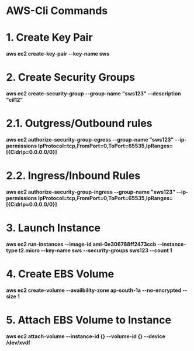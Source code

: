 # AWS-Cli Commands
<h1> 1. Create Key Pair </h1>
<b>aws ec2 create-key-pair --key-name sws</b>
<h1> 2. Create Security Groups </h1>
<b>aws ec2 create-security-group --group-name "sws123"  --description "cil12"    </b>
<h1> 2.1. Outgress/Outbound rules  </h1>
<b>aws ec2 authorize-security-group-egress --group-name "sws123" --ip-permissions IpProtocol=tcp,FromPort=0,ToPort=65535,IpRanges=[{CidrIp=0.0.0.0/0}]   </b>
<h1> 2.2. Ingress/Inbound Rules  </h1>
<b>aws ec2 authorize-security-group-ingress --group-name "sws123" --ip-permissions IpProtocol=tcp,FromPort=0,ToPort=65535,IpRanges=[{CidrIp=0.0.0.0/0}]  </b>
<h1> 3. Launch Instance </h1>
<b>aws ec2 run-instances --image-id ami-0e306788ff2473ccb --instance-type t2.micro --key-name sws --security-groups sws123 --count 1 <b>
<h1> 4. Create EBS Volume    </h1>
<b>aws ec2 create-volume --availbility-zone ap-south-1a --no-encrypted --size 1 </b>
<h1> 5. Attach EBS Volume to Instance</h1>
<b>aws ec2 attach-volume --instance-id {} --volume-id {} --device /dev/xvdf  </b>
